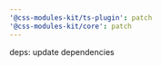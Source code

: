 ```yaml
---
'@css-modules-kit/ts-plugin': patch
'@css-modules-kit/core': patch
---
```


deps: update dependencies
